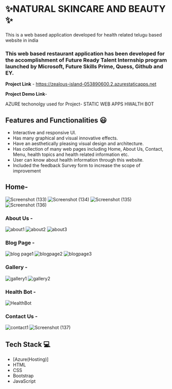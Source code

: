# ✨NATURAL SKINCARE AND BEAUTY   ✨

This is a web based application developed for health related telugu based website in india

### This web based restaurant application has been developed for the accomplishment of Future Ready Talent Internship program launched by Microsoft, Future Skills Prime, Quess, Github and EY.


**Project Link** - https://zealous-island-053890600.2.azurestaticapps.net

**Project Demo Link**-



AZURE techonolgy used for Project-
STATIC WEB APPS
HWALTH BOT

## Features and Functionalities 😃

- Interactive and responsive UI.
- Has many graphical and visual innovative effects.
- Have an aesthetically pleasing visual design and architecture.
- Has collection of many web pages including Home, About Us, Contact, Menu, health topics and health related information etc.
- User can know about health information through this website.
- Included the feedback Survey form to increase the scope of improvement 

## Home-
![Screenshot (133)](https://user-images.githubusercontent.com/117892449/207824815-d18f7564-e66c-4286-b07a-bba740437804.png)
![Screenshot (134)](https://user-images.githubusercontent.com/117892449/207824880-44b9b368-2caf-4b1a-b9fe-9e38745b46fc.png)
![Screenshot (135)](https://user-images.githubusercontent.com/117892449/207824908-fa22a4d1-2705-4a9d-9569-2b4107ab9e94.png)
![Screenshot (136)](https://user-images.githubusercontent.com/117892449/207824931-c7f2c863-8d9c-4366-9f04-2154130cd7f5.png)
 



   

### About Us -
![about1](https://user-images.githubusercontent.com/117892449/207825306-09c96fdc-dfdd-4ba5-8d00-98b1468b0d71.png)
![about2](https://user-images.githubusercontent.com/117892449/207825312-4aca67a7-7a58-4611-95b1-5b5c9556b307.png)
![about3](https://user-images.githubusercontent.com/117892449/207825317-636145ad-8aa0-44eb-ab2e-9e9bf5a63353.png)





### Blog Page -
![blog page1](https://user-images.githubusercontent.com/117892449/207825548-e495c996-23dd-4a39-a530-ffe72f2c8b48.png)
![blogpage2](https://user-images.githubusercontent.com/117892449/207825565-9166ecf5-23c9-49a7-902c-9649be45ca2a.png)
![blogpage3](https://user-images.githubusercontent.com/117892449/207825573-79bf3fe3-7424-4076-ac90-ab3a91bd657a.png)



### Gallery -
![gallery1](https://user-images.githubusercontent.com/117892449/207825876-8a29cdb8-7d0f-4e57-bcbc-af56404fc82f.png)
![gallery2](https://user-images.githubusercontent.com/117892449/207825891-c5fb81b2-b1db-4a68-bc63-95c109211083.png)



### Health Bot -
![HealthBot](https://user-images.githubusercontent.com/117892449/207826138-65cdaf1d-a67e-4cf7-85fc-a12249829f4d.png)



### Contact Us -
![contact1](https://user-images.githubusercontent.com/117892449/207826437-afa1c996-7610-4211-9109-9c2382d95f74.png)
![Screenshot (137)](https://user-images.githubusercontent.com/117892449/207826459-55562133-eee1-4a3f-875d-f08c8b6e4bd1.png)





## Tech Stack 💻

- [Azure(Hosting)]
- HTML
- CSS
- Bootstrap
- JavaScript
